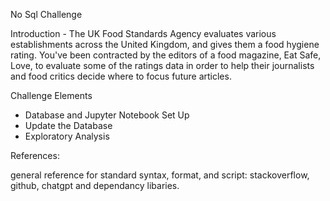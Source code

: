 No Sql Challenge

Introduction - The UK Food Standards Agency evaluates various establishments across the United Kingdom, and gives them a food hygiene rating. You've been contracted by the editors of a food magazine, Eat Safe, Love, to evaluate some of the ratings data in order to help their journalists and food critics decide where to focus future articles.

Challenge Elements 

- Database and Jupyter Notebook Set Up
- Update the Database
- Exploratory Analysis

References:

general reference for standard syntax, format, and script: stackoverflow, github, chatgpt and dependancy libaries.


